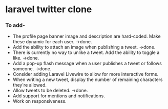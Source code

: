 # laravel twitter clone

### To add-
- The profile page banner image and description are hard-coded. Make these dynamic for each user. ->done.
- Add the ability to attach an image when publishing a tweet. ->done.
- There is currently no way to unlike a tweet. Add the ability to toggle a like. ->done.
- Add a pop-up flash message when a user publishes a tweet or follows someone. ->done.
- Consider adding Laravel Livewire to allow for more interactive forms.
- When writing a new tweet, display the number of remaining characters they're allowed.
- Allow tweets to be deleted. ->done.
- Add support for mentions and notifications.
- Work on responsiveness.